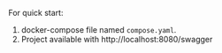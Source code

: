 For quick start: 
1. docker-compose file named `compose.yaml`.
2. Project available with http://localhost:8080/swagger
